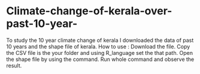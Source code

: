 # Climate-change-of-kerala-over-past-10-year-
To study the 10 year climate change of kerala
I downloaded the data of past 10 years and the shape file of kerala.
How to use : Download the file.
Copy the CSV file is the your folder and using R_language set the that path.
Open the shape file by using the command.
Run whole command and observe the result.
